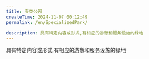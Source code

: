 ```yaml
---
title: 专类公园
createTime: 2024-11-07 00:12:49
permalink: /en/SpecializedPark/

description: 具有特定内容或形式,有相应的游憩和服务设施的绿地
---
```


具有特定内容或形式,有相应的游憩和服务设施的绿地